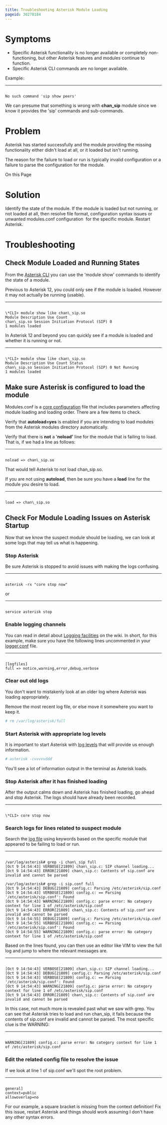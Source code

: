 ```yaml
---
title: Troubleshooting Asterisk Module Loading
pageid: 30278184
---
```


Symptoms
========

* Specific Asterisk functionality is no longer available or completely non-functioning, but other Asterisk features and modules continue to function.
* Specific Asterisk CLI commands are no longer available.

Example`:`




---

  
  


```

No such command 'sip show peers'

```


We can presume that something is wrong with **chan\_sip** module since we know it provides the 'sip' commands and sub-commands.

Problem
=======

Asterisk has started successfully and the module providing the missing functionality either didn't load at all, or it loaded but isn't running.

The reason for the failure to load or run is typically invalid configuration or a failure to parse the configuration for the module.

On this Page


Solution
========

Identify the state of the module. If the module is loaded but not running, or not loaded at all, then resolve file format, configuration syntax issues or unwanted modules.conf configuration  for the specific module. Restart Asterisk.

Troubleshooting
===============

Check Module Loaded and Running States
--------------------------------------

From the [Asterisk CLI](/Operation/Asterisk-Command-Line-Interface) you can use the 'module show' commands to identify the state of a module.

Previous to Asterisk 12, you could only see if the module is loaded. However it may not actually be running (usable).




---

  
  


```

\*CLI> module show like chan\_sip.so 
Module Description Use Count 
chan\_sip.so Session Initiation Protocol (SIP) 0 
1 modules loaded

```


In Asterisk 12 and beyond you can quickly see if a module is loaded and whether it is running or not.




---

  
  


```

\*CLI> module show like chan\_sip.so 
Module Description Use Count Status
chan\_sip.so Session Initiation Protocol (SIP) 0 Not Running
1 modules loaded

```


Make sure Asterisk is configured to load the module
---------------------------------------------------

Modules.conf is a [core configuration](/Configuration/Core-Configuration) file that includes parameters affecting module loading and loading order. There are a few items to check.

Verify that **autoload=yes** is enabled if you are intending to load modules from the Asterisk modules directory automatically.

Verify that there is **not** a '**noload'** line for the module that is failing to load. That is, if we had a line as follows:




---

  
  


```

noload => chan\_sip.so

```


That would tell Asterisk to not load chan\_sip.so.

If you are not using **autoload**, then be sure you have a **load** line for the module you desire to load.




---

  
  


```

load => chan\_sip.so

```


Check For Module Loading Issues on Asterisk Startup
---------------------------------------------------

Now that we know the suspect module should be loading, we can look at some logs that may tell us what is happening.

### Stop Asterisk

Be sure Asterisk is stopped to avoid issues with making the logs confusing.




---

  
  


```

asterisk -rx "core stop now"

```


or




---

  
  


```

service asterisk stop

```


### Enable logging channels

You can read in detail about [Logging facilities](/Logging) on the wiki. In short, for this example, make sure you have the following lines uncommented in your [logger.conf](/Configuration/Core-Configuration/Logging-Configuration) file.




---

  
  


```

[logfiles]
full => notice,warning,error,debug,verbose

```


### Clear out old logs

You don't want to mistakenly look at an older log where Asterisk was loading appropriately.

Remove the most recent log file, or else move it somewhere you want to keep it.




```bash title=" " linenums="1"
# rm /var/log/asterisk/full

```


### Start Asterisk with appropriate log levels

It is important to start Asterisk with [log levels](/Operation/Logging/Basic-Logging-Commands) that will provide us enough information.




```bash title=" " linenums="1"
# asterisk -cvvvvvddd

```


You'll see a lot of information output in the terminal as Asterisk loads.

### Stop Asterisk after it has finished loading

After the output calms down and Asterisk has finished loading, go ahead and stop Asterisk. The logs should have already been recorded.




---

  
  


```

\*CLI> core stop now

```


### Search logs for lines related to suspect module

Search the [log file](/Fundamentals/Directory-and-File-Structure) using keywords based on the specific module that appeared to be failing to load or run.




---

  
  


```

/var/log/asterisk# grep -i chan\_sip full
[Oct 9 14:54:43] VERBOSE[21809] chan\_sip.c: SIP channel loading...
[Oct 9 14:54:43] ERROR[21809] chan\_sip.c: Contents of sip.conf are invalid and cannot be parsed

/var/log/asterisk# grep -i sip.conf full
[Oct 9 14:54:43] DEBUG[21809] config.c: Parsing /etc/asterisk/sip.conf
[Oct 9 14:54:43] VERBOSE[21809] config.c: == Parsing '/etc/asterisk/sip.conf': Found
[Oct 9 14:54:43] WARNING[21809] config.c: parse error: No category context for line 1 of /etc/asterisk/sip.conf
[Oct 9 14:54:43] ERROR[21809] chan\_sip.c: Contents of sip.conf are invalid and cannot be parsed
[Oct 9 14:54:55] DEBUG[21809] config.c: Parsing /etc/asterisk/sip.conf
[Oct 9 14:54:55] VERBOSE[21809] config.c: == Parsing '/etc/asterisk/sip.conf': Found
[Oct 9 14:54:55] WARNING[21809] config.c: parse error: No category context for line 1 of /etc/asterisk/sip.conf

```


Based on the lines found, you can then use an editor like VIM to view the full log and jump to where the relevant messages are.




---

  
  


```

[Oct 9 14:54:43] VERBOSE[21809] chan\_sip.c: SIP channel loading...
[Oct 9 14:54:43] DEBUG[21809] config.c: Parsing /etc/asterisk/sip.conf
[Oct 9 14:54:43] VERBOSE[21809] config.c: == Parsing '/etc/asterisk/sip.conf': Found
[Oct 9 14:54:43] WARNING[21809] config.c: parse error: No category context for line 1 of /etc/asterisk/sip.conf
[Oct 9 14:54:43] ERROR[21809] chan\_sip.c: Contents of sip.conf are invalid and cannot be parsed

```


In this case, not much more is revealed past what we saw with grep. You can see that Asterisk tries to load and run chan\_sip, it fails because the contents of sip.conf are invalid and cannot be parsed. The most specific clue is the WARNING:




---

  
  


```

WARNING[21809] config.c: parse error: No category context for line 1 of /etc/asterisk/sip.conf

```


### Edit the related config file to resolve the issue

If we look at line 1 of sip.conf we'll spot the root problem.




---

  
  


```

general]
context=public
allowoverlap=no

```


For our example, a square bracket is missing from the context definition! Fix this issue, restart Asterisk and things should work assuming I don't have any other syntax errors.


